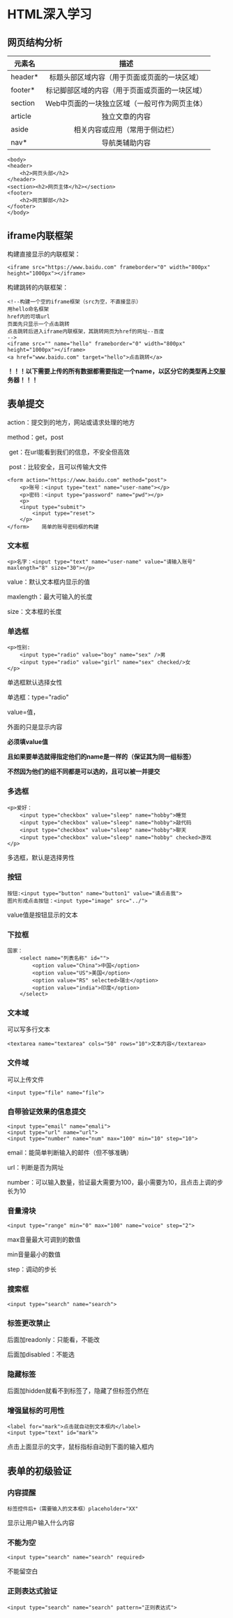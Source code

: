 # HTML深入学习



## 网页结构分析

| 元素名  |                      描述                      |
| ------- | :--------------------------------------------: |
| header* |  标题头部区域内容（用于页面或页面的一块区域）  |
| footer* | 标记脚部区域的内容（用于页面或页面的一块区域） |
| section | Web中页面的一块独立区域（一般可作为网页主体）  |
| article |                 独立文章的内容                 |
| aside   |         相关内容或应用（常用于侧边栏）         |
| nav*    |                 导航类辅助内容                 |

```
<body>
<header>
    <h2>网页头部</h2>
</header>
<section><h2>网页主体</h2></section>
<footer>
    <h2>网页脚部</h2>
</footer>
</body>
```



## iframe内联框架

构建直接显示的内联框架：

```
<iframe src="https://www.baidu.com" frameborder="0" width="800px" height="1000px"></iframe>
```

构建跳转的内联框架：

```
<!--构建一个空的iframe框架（src为空，不直接显示）
用hello命名框架
href内的可填url
页面先只显示一个点击跳转
点击跳转后进入iframe内联框架，其跳转网页为href的网址--百度
-->
<iframe src="" name="hello" frameborder="0" width="800px" height="1000px"></iframe>
<a href="www.baidu.com" target="hello">点击跳转</a>
```





**！！！以下需要上传的所有数据都需要指定一个name，以区分它的类型再上交服务器！！！**



## 表单提交

action：提交到的地方，网站或请求处理的地方

method：get，post

​				get：在url能看到我们的信息，不安全但高效

​				post：比较安全，且可以传输大文件

```
<form action="https://www.baidu.com" method="post">
    <p>账号：<input type="text" name="user-name"></p>
    <p>密码：<input type="password" name="pwd"></p>
    <p>
    <input type="submit">
        <input type="reset">
    </p>
</form>    简单的账号密码框的构建
```





### 文本框

```
<p>名字：<input type="text" name="user-name" value="请输入账号" maxlength="8" size="30"></p>
```

value：默认文本框内显示的值

maxlength：最大可输入的长度

size：文本框的长度



### 单选框

```
<p>性别:
    <input type="radio" value="boy" name="sex" />男
    <input type="radio" value="girl" name="sex" checked/>女
</p>
```

单选框默认选择女性

单选框：type="radio"

value=值，

外面的只是显示内容

**必须填value值**

**且如果要单选就得指定他们的name是一样的（保证其为同一组标签）**

**不然因为他们的组不同都是可以选的，且可以被一并提交**



### 多选框



```
<p>爱好：
    <input type="checkbox" value="sleep" name="hobby">睡觉
    <input type="checkbox" value="sleep" name="hobby">敲代码
    <input type="checkbox" value="sleep" name="hobby">聊天
    <input type="checkbox" value="sleep" name="hobby" checked>游戏
</p>
```

多选框，默认是选择男性



### 按钮

```
按钮:<input type="button" name="button1" value="请点击我">
图片形成点击按钮：<input type="image" src="../">
```

value值是按钮显示的文本



### 下拉框

```
国家：
    <select name="列表名称" id="">
        <option value="China">中国</option>
        <option value="US">美国</option>
        <option value="RS" selected>瑞士</option>
        <option value="india">印度</option>
    </select>
```



### 文本域

可以写多行文本

```
<textarea name="textarea" cols="50" rows="10">文本内容</textarea>
```



### 文件域

可以上传文件

```
<input type="file" name="file">
```



### 自带验证效果的信息提交

```
<input type="email" name="emali">
<input type="url" name="url">
<input type="number" name="num" max="100" min="10" step="10">
```

email：能简单判断输入的邮件（但不够准确）

url：判断是否为网址

number：可以输入数量，验证最大需要为100，最小需要为10，且点击上调的步长为10



### 音量滑块

```
<input type="range" min="0" max="100" name="voice" step="2">
```

max音量最大可调到的数值

min音量最小的数值

step：调动的步长



### 搜索框

```
<input type="search" name="search">
```



### 标签更改禁止

后面加readonly：只能看，不能改

后面加disabled：不能选



### 隐藏标签

后面加hidden就看不到标签了，隐藏了但标签仍然在



###  增强鼠标的可用性

```
<label for="mark">点击就自动到文本框内</label>
<input type="text" id="mark">
```

点击上面显示的文字，鼠标指标自动到下面的输入框内



## 表单的初级验证



### 内容提醒

```
标签控件后+（需要输入的文本框）placeholder="XX"
```

显示让用户输入什么内容



### 不能为空

```
<input type="search" name="search" required>
```

不能留空白



### 正则表达式验证

```
<input type="search" name="search" pattern="正则表达式">
```

